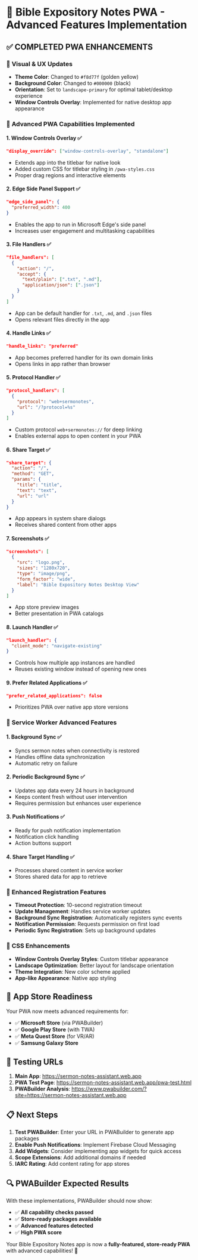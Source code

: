 # 🚀 Bible Expository Notes PWA - Advanced Features Implementation

## ✅ **COMPLETED PWA ENHANCEMENTS**

### 🎨 **Visual & UX Updates**
- **Theme Color**: Changed to `#f8d77f` (golden yellow)
- **Background Color**: Changed to `#000000` (black)
- **Orientation**: Set to `landscape-primary` for optimal tablet/desktop experience
- **Window Controls Overlay**: Implemented for native desktop app appearance

### 🔧 **Advanced PWA Capabilities Implemented**

#### 1. **Window Controls Overlay** ✅
```json
"display_override": ["window-controls-overlay", "standalone"]
```
- Extends app into the titlebar for native look
- Added custom CSS for titlebar styling in `/pwa-styles.css`
- Proper drag regions and interactive elements

#### 2. **Edge Side Panel Support** ✅
```json
"edge_side_panel": {
  "preferred_width": 400
}
```
- Enables the app to run in Microsoft Edge's side panel
- Increases user engagement and multitasking capabilities

#### 3. **File Handlers** ✅
```json
"file_handlers": [
  {
    "action": "/",
    "accept": {
      "text/plain": [".txt", ".md"],
      "application/json": [".json"]
    }
  }
]
```
- App can be default handler for `.txt`, `.md`, and `.json` files
- Opens relevant files directly in the app

#### 4. **Handle Links** ✅
```json
"handle_links": "preferred"
```
- App becomes preferred handler for its own domain links
- Opens links in app rather than browser

#### 5. **Protocol Handler** ✅
```json
"protocol_handlers": [
  {
    "protocol": "web+sermonotes",
    "url": "/?protocol=%s"
  }
]
```
- Custom protocol `web+sermonotes://` for deep linking
- Enables external apps to open content in your PWA

#### 6. **Share Target** ✅
```json
"share_target": {
  "action": "/",
  "method": "GET",
  "params": {
    "title": "title",
    "text": "text",
    "url": "url"
  }
}
```
- App appears in system share dialogs
- Receives shared content from other apps

#### 7. **Screenshots** ✅
```json
"screenshots": [
  {
    "src": "logo.png",
    "sizes": "1280x720",
    "type": "image/png",
    "form_factor": "wide",
    "label": "Bible Expository Notes Desktop View"
  }
]
```
- App store preview images
- Better presentation in PWA catalogs

#### 8. **Launch Handler** ✅
```json
"launch_handler": {
  "client_mode": "navigate-existing"
}
```
- Controls how multiple app instances are handled
- Reuses existing window instead of opening new ones

#### 9. **Prefer Related Applications** ✅
```json
"prefer_related_applications": false
```
- Prioritizes PWA over native app store versions

### 🔄 **Service Worker Advanced Features**

#### 1. **Background Sync** ✅
- Syncs sermon notes when connectivity is restored
- Handles offline data synchronization
- Automatic retry on failure

#### 2. **Periodic Background Sync** ✅
- Updates app data every 24 hours in background
- Keeps content fresh without user intervention
- Requires permission but enhances user experience

#### 3. **Push Notifications** ✅
- Ready for push notification implementation
- Notification click handling
- Action buttons support

#### 4. **Share Target Handling** ✅
- Processes shared content in service worker
- Stores shared data for app to retrieve

### 📱 **Enhanced Registration Features**
- **Timeout Protection**: 10-second registration timeout
- **Update Management**: Handles service worker updates
- **Background Sync Registration**: Automatically registers sync events
- **Notification Permission**: Requests permission on first load
- **Periodic Sync Registration**: Sets up background updates

### 🎨 **CSS Enhancements**
- **Window Controls Overlay Styles**: Custom titlebar appearance
- **Landscape Optimization**: Better layout for landscape orientation
- **Theme Integration**: New color scheme applied
- **App-like Appearance**: Native app styling

## 🏪 **App Store Readiness**

Your PWA now meets advanced requirements for:
- ✅ **Microsoft Store** (via PWABuilder)
- ✅ **Google Play Store** (with TWA)
- ✅ **Meta Quest Store** (for VR/AR)
- ✅ **Samsung Galaxy Store**

## 🧪 **Testing URLs**

1. **Main App**: https://sermon-notes-assistant.web.app
2. **PWA Test Page**: https://sermon-notes-assistant.web.app/pwa-test.html
3. **PWABuilder Analysis**: https://www.pwabuilder.com/?site=https://sermon-notes-assistant.web.app

## 📋 **Next Steps**

1. **Test PWABuilder**: Enter your URL in PWABuilder to generate app packages
2. **Enable Push Notifications**: Implement Firebase Cloud Messaging
3. **Add Widgets**: Consider implementing app widgets for quick access
4. **Scope Extensions**: Add additional domains if needed
5. **IARC Rating**: Add content rating for app stores

## 🔍 **PWABuilder Expected Results**

With these implementations, PWABuilder should now show:
- ✅ **All capability checks passed**
- ✅ **Store-ready packages available**
- ✅ **Advanced features detected**
- ✅ **High PWA score**

Your Bible Expository Notes app is now a **fully-featured, store-ready PWA** with advanced capabilities! 🎉
